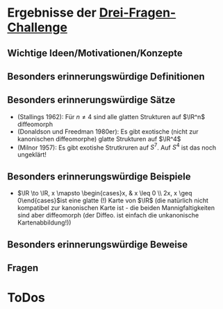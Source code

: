 ﻿<h1>Ergebnisse der <a href="http://math.stanford.edu/~vakil/threethings.html">Drei-Fragen-Challenge</a></h1>

<h2>Wichtige Ideen/Motivationen/Konzepte</h2>

	

<h2>Besonders erinnerungswürdige Definitionen</h2>




<h2>Besonders erinnerungswürdige Sätze</h2>

* (Stallings 1962): Für $n \neq 4$ sind alle glatten Strukturen auf $\IR^n$ diffeomorph
* (Donaldson und Freedman 1980er): Es gibt exotische (nicht zur kanonischen diffeomorphe) glatte Strukturen auf $\IR^4$
* (Milnor 1957): Es gibt exotishe Strutkruren auf $S^7$. Auf $S^4$ ist das noch ungeklärt!



<h2>Besonders erinnerungswürdige Beispiele</h2>

* $\IR \to \IR, x \mapsto \begin{cases}x, & x \leq 0 \\ 2x, x \geq 0\end{cases}$ist eine glatte (!) Karte von $\IR$ (die natürlich nicht kompatibel zur kanonischen Karte ist - die beiden Mannigfaltigkeiten sind aber diffeomorph (der Diffeo. ist einfach die unkanonische Kartenabbildung!))




<h2>Besonders erinnerungswürdige Beweise</h2>




<h2>Fragen</h2>





<h1>ToDos</h1>



